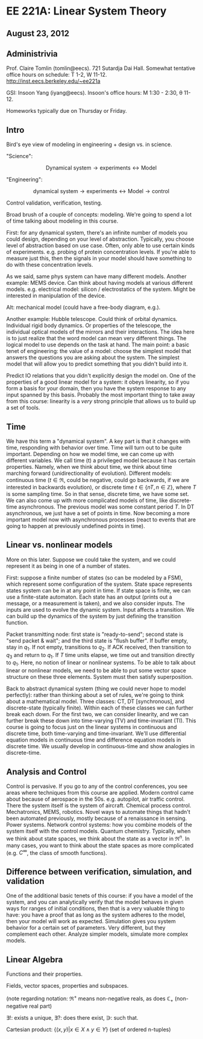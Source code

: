 EE 221A: Linear System Theory
=============================
August 23, 2012
---------------
Administrivia
-------------
Prof. Claire Tomlin (tomlin@eecs). 721 Sutardja Dai Hall. Somewhat
tentative office hours on schedule: T 1-2, W 11-12.
http://inst.eecs.berkeley.edu/~ee221a

GSI: Insoon Yang (iyang@eecs). Insoon's office hours: M 1:30 - 2:30, θ
11-12.

Homeworks typically due on Thursday or Friday.

Intro
-----
Bird's eye view of modeling in engineering + design vs. in science.

"Science":

$$
\mbox{Dynamical system}
	\rightarrow \mbox{experiments}
	\leftrightarrow \mbox{Model}
$$

"Engineering":

$$
\mbox{dynamical system}
	\rightarrow \mbox{experiments}
	\leftrightarrow \mbox{Model}
	\rightarrow \mbox{control}
$$

Control validation, verification, testing.

Broad brush of a couple of concepts: modeling. We're going to spend a lot
of time talking about modeling in this course.

First: for any dynamical system, there's an infinite number of models you
could design, depending on your level of abstraction. Typically, you choose
level of abstraction based on use case. Often, only able to use certain
kinds of experiments. e.g. probing of protein concentration levels. If
you're able to measure just this, then the signals in your model should
have something to do with these concentration levels.

As we said, same phys system can have many different models. Another
example: MEMS device. Can think about having models at various different
models. e.g. electrical model: silicon / electrostatics of the
system. Might be interested in manipulation of the device.

Alt: mechanical model (could have a free-body diagram, e.g.).

Another example: Hubble telescope. Could think of orbital
dynamics. Individual rigid body dynamics. Or properties of the telescope,
the individual optical models of the mirrors and their interactions. The
idea here is to just realize that the word model can mean very different
things. The logical model to use depends on the task at hand. The main
point: a basic tenet of engineering: the value of a model: choose the
simplest model that answers the questions you are asking about the
system. The simplest model that will allow you to predict something that
you didn't build into it.

Predict IO relations that you didn't explicitly design the model on. One of
the properties of a good linear model for a system: it obeys linearity, so
if you form a basis for your domain, then you have the system response to
any input spanned by this basis. Probably the most important thing to take
away from this course: linearity is a _very_ strong principle that allows
us to build up a set of tools.

Time
----

We have this term a "dynamical system". A key part is that it changes with
time, responding with behavior over time. Time will turn out to be quite
important. Depending on how we model time, we can come up with different
variables. We call time (t) a privileged model because it has certain
properties. Namely, when we think about time, we think about time marching
forward (unidirectionality of evolution). Different models: continuous time
($t \in \Re$, could be negative, could go backwards, if we are interested
in backwards evolution), or discrete time $t \in \{nT, n \in \mathbb{Z}\}$,
where $T$ is some sampling time. So in that sense, discrete time, we have
some set. We can also come up with more complicated models of time, like
discrete-time asynchronous. The previous model was some constant period
$T$. In DT asynchronous, we just have a set of points in time. Now becoming
a more important model now with asynchronous processes (react to events
that are going to happen at previously undefined points in time).

Linear vs. nonlinear models
---------------------------

More on this later. Suppose we could take the system, and we could
represent it as being in one of a number of states.

First: suppose a finite number of states (so can be modeled by a FSM),
which represent some configuration of the system. State space represents
states system can be in at any point in time. If state space is finite, we
can use a finite-state automaton. Each state has an output (prints out a
message, or a measurement is taken), and we also consider inputs. The
inputs are used to evolve the dynamic system. Input affects a
transition. We can build up the dynamics of the system by just defining the
transition function.

Packet transmitting node: first state is "ready-to-send"; second state is
"send packet & wait"; and the third state is "flush buffer". If buffer
empty, stay in $q_1$. If not empty, transitions to $q_2$. If ACK received,
then transition to $q_3$ and return to $q_1$. If $T$ time units elapse, we
time out and transition directly to $q_1$. Here, no notion of linear or
nonlinear systems. To be able to talk about linear or nonlinear models, we
need to be able to put some vector space structure on these three
elements. System must then satisfy superposition.

Back to abstract dynamical system (thing we could never hope to model
perfectly): rather than thinking about a set of rules, we're going to think
about a mathematical model. Three classes: CT, DT [synchronous], and
discrete-state (typically finite). Within each of these classes we can
further break each down. For the first two, we can consider linearity, and
we can further break these down into time-varying (TV) and time-invariant
(TI). This course is going to focus just on the linear systems in
continuous and discrete time, both time-varying and time-invariant. We'll
use differential equation models in continuous time and difference equation
models in discrete time. We usually develop in continuous-time and show
analogies in discrete-time.

Analysis and Control
--------------------

Control is pervasive. If you go to any of the control conferences, you see
areas where techniques from this course are applied. Modern control came
about because of aerospace in the 50s. e.g. autopilot, air traffic
control. There the system itself is the system of aircraft. Chemical
process control. Mechatronics, MEMS, robotics. Novel ways to automate
things that hadn't been automated previously, mostly because of a
renaissance in sensing. Power systems. Network control systems: how you
combine models of the system itself with the control models. Quantum
chemistry. Typically, when we think about state spaces, we think about the
state as a vector in $\Re^n$. In many cases, you want to think about the
state spaces as more complicated (e.g. $C^\infty$, the class of smooth
functions).

Difference between verification, simulation, and validation
-----------------------------------------------------------

One of the additional basic tenets of this course: if you have a model of
the system, and you can analytically verify that the model behaves in given
ways for ranges of initial conditions, then that is a very valuable thing
to have: you have a proof that as long as the system adheres to the model,
then your model will work as expected. Simulation gives you system behavior
for a certain set of parameters. Very different, but they complement each
other. Analyze simpler models, simulate more complex models.

Linear Algebra
--------------
Functions and their properties.

Fields, vector spaces, properties and subspaces.

(note regarding notation: $\Re^+$ means non-negative reals, as does
$\mathbb{C}_+$ (non-negative real part)

$\exists!$: exists a unique, $\exists?$: does there exist, $\ni$:
such that.

Cartesian product: $\{(x,y) \vert x \in X \land y \in Y\}$ (set of ordered
n-tuples)
